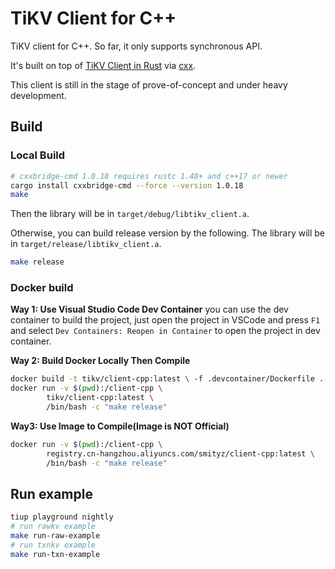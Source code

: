 # TiKV Client for C++

TiKV client for C++. So far, it only supports synchronous API.

It's built on top of
[TiKV Client in Rust](https://github.com/tikv/client-rust) via [cxx](https://github.com/dtolnay/cxx).

This client is still in the stage of prove-of-concept and under heavy development.

## Build

### Local Build
```bash
# cxxbridge-cmd 1.0.18 requires rustc 1.48+ and c++17 or newer
cargo install cxxbridge-cmd --force --version 1.0.18
make
```

Then the library will be in `target/debug/libtikv_client.a`.

Otherwise, you can build release version by the following. The library will be in
`target/release/libtikv_client.a`.

```bash
make release
```
### Docker build
**Way 1: Use Visual Studio Code Dev Container**
you can use the dev container to build the project, just open the project in VSCode and press `F1` and select `Dev Containers: Reopen in Container` to open the project in dev container.

**Way 2: Build Docker Locally Then Compile**
```bash
docker build -t tikv/client-cpp:latest \ -f .devcontainer/Dockerfile .
docker run -v $(pwd):/client-cpp \
        tikv/client-cpp:latest \
        /bin/bash -c "make release"
```

**Way3: Use Image to Compile(Image is NOT Official)**
```bash
docker run -v $(pwd):/client-cpp \
        registry.cn-hangzhou.aliyuncs.com/smityz/client-cpp:latest \
        /bin/bash -c "make release"
```


## Run example

```bash
tiup playground nightly
# run rawkv example
make run-raw-example
# run txnkv example
make run-txn-example        
```
